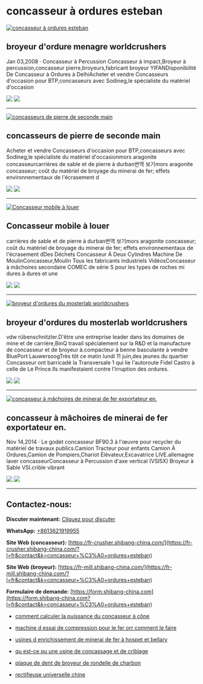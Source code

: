 # concasseur à ordures esteban

<a href="https://swt.shibang-china.com/?l=fr&img&k=concasseur+%C3%A0+ordures+esteban" target="_blank">![concasseur à ordures esteban](http://static.shibang-china.com/all-800x300/33.jpg)</a>

## broyeur d'ordure menagre worldcrushers
Jan 03,2008 · Concasseur à Percussion Concasseur à impact,Broyeur à percussion,concasseur pierre,broyeurs,fabricant broyeur YIFANDisponibilité De Concasseur à Ordures à DelhiAcheter et vendre Concasseurs d'occasion pour BTP,concasseurs avec Sodineg,le spécialiste du matériel d'occasion


<a href="https://whatsapp.shibangsoft.com/WhatsApp.php" target="_blank" title="WhatsApp">![](http://static.shibang-china.com/icon/whatsapp.png)</a> <a href="https://swt.shibang-china.com/?l=fr&icon&k=concasseur+%C3%A0+ordures+esteban" target="_blank">![](http://static.shibang-china.com/icon/chat-fr.png)</a>

---

<a href="https://swt.shibang-china.com/?l=fr&img&k=concasseur+%C3%A0+ordures+esteban" target="_blank">![concasseurs de pierre de seconde main](http://static.shibang-china.com/all-800x300/408.jpg)</a>

## concasseurs de pierre de seconde main
Acheter et vendre Concasseurs d'occasion pour BTP,concasseurs avec Sodineg,le spécialiste du matériel d'occasionmors aragonite concasseurcarrières de sable et de pierre à durban번역 보기mors aragonite concasseur; coût du matériel de broyage du minerai de fer; effets environnementaux de l'écrasement d


<a href="https://whatsapp.shibangsoft.com/WhatsApp.php" target="_blank" title="WhatsApp">![](http://static.shibang-china.com/icon/whatsapp.png)</a> <a href="https://swt.shibang-china.com/?l=fr&icon&k=concasseur+%C3%A0+ordures+esteban" target="_blank">![](http://static.shibang-china.com/icon/chat-fr.png)</a>

---

<a href="https://swt.shibang-china.com/?l=fr&img&k=concasseur+%C3%A0+ordures+esteban" target="_blank">![Concasseur mobile à louer](http://static.shibang-china.com/all-800x300/1120.jpg)</a>

## Concasseur mobile à louer
carrières de sable et de pierre à durban번역 보기mors aragonite concasseur; coût du matériel de broyage du minerai de fer; effets environnementaux de l'écrasement dDes Déchets Concasseur À Deux Cylindres Machine De MoulinConcasseur,Moulin Tous les fabricants industriels VidéosConcasseur à mâchoires secondaire COMEC de série S pour les types de roches mi dures à dures et une


<a href="https://whatsapp.shibangsoft.com/WhatsApp.php" target="_blank" title="WhatsApp">![](http://static.shibang-china.com/icon/whatsapp.png)</a> <a href="https://swt.shibang-china.com/?l=fr&icon&k=concasseur+%C3%A0+ordures+esteban" target="_blank">![](http://static.shibang-china.com/icon/chat-fr.png)</a>

---

<a href="https://swt.shibang-china.com/?l=fr&img&k=concasseur+%C3%A0+ordures+esteban" target="_blank">![broyeur d'ordures du mosterlab worldcrushers](http://static.shibang-china.com/all-800x300/163.jpg)</a>

## broyeur d'ordures du mosterlab worldcrushers
vdw rübenschnitzler.D'être une entreprise leader dans les domaines de mine et de carrière,BinQ travail spécialement sur la R&D et la manufacture de concasseur et de broyeur à.compacteur à benne basculante à vendre BluePort LauwersoogTrès tôt ce matin lundi 11 juin,des jeunes du quartier Concasseur ont barricadé la Transversale 1 qui lie l'autoroute Fidel Castro à celle de Le Prince.Ils manifestaient contre l'irruption des ordures.


<a href="https://whatsapp.shibangsoft.com/WhatsApp.php" target="_blank" title="WhatsApp">![](http://static.shibang-china.com/icon/whatsapp.png)</a> <a href="https://swt.shibang-china.com/?l=fr&icon&k=concasseur+%C3%A0+ordures+esteban" target="_blank">![](http://static.shibang-china.com/icon/chat-fr.png)</a>

---

<a href="https://swt.shibang-china.com/?l=fr&img&k=concasseur+%C3%A0+ordures+esteban" target="_blank">![concasseur à mâchoires de minerai de fer exportateur en.](http://static.shibang-china.com/all-800x300/234.jpg)</a>

## concasseur à mâchoires de minerai de fer exportateur en.
Nov 14,2014 · Le godet concasseur BF90.3 à l'œuvre pour recycler du matériel de travaux publics.Camion Tracteur pour enfants Camion À Ordures,Camion de Pompiers,Chariot Élévateur,Excavatrice LIVE.allemagne laver concasseurConcasseur à Percussion d'axe vertical (VSI5X) Broyeur à Sable VSI.crible vibrant


<a href="https://whatsapp.shibangsoft.com/WhatsApp.php" target="_blank" title="WhatsApp">![](http://static.shibang-china.com/icon/whatsapp.png)</a> <a href="https://swt.shibang-china.com/?l=fr&icon&k=concasseur+%C3%A0+ordures+esteban" target="_blank">![](http://static.shibang-china.com/icon/chat-fr.png)</a>

---
## Contactez-nous:

**Discuter maintenant:** [Cliquez pour discuter](https://swt.shibang-china.com?l=fr&contact&k=concasseur+%C3%A0+ordures+esteban)

**WhatsApp:**  [+8613621919955](https://whatsapp.shibangsoft.com/WhatsApp.php)

**Site Web (concasseur):** [https://fr-crusher.shibang-china.com/](https://fr-crusher.shibang-china.com/?l=fr&contact&k=concasseur+%C3%A0+ordures+esteban)

**Site Web (broyeur):** [https://fr-mill.shibang-china.com/](https://fr-mill.shibang-china.com/?l=fr&contact&k=concasseur+%C3%A0+ordures+esteban)

**Formulaire de demande:** [https://form.shibang-china.com](https://form.shibang-china.com?l=fr&contact&k=concasseur+%C3%A0+ordures+esteban)

* [comment calculer la puissance du concasseur à cône](../4/comment%20calculer%20la%20puissance%20du%20concasseur%20%C3%A0%20c%C3%B4ne.md)

* [machine d essai de compression pour le fer orr comment le faire](../8/machine%20d%20essai%20de%20compression%20pour%20le%20fer%20orr%20comment%20le%20faire.md)

* [usines d enrichissement de minerai de fer à hospet et bellary](../9/usines%20d%20enrichissement%20de%20minerai%20de%20fer%20%C3%A0%20hospet%20et%20bellary.md)

* [qu est-ce qu une usine de concassage et de criblage](../1/qu%20est-ce%20qu%20une%20usine%20de%20concassage%20et%20de%20criblage.md)

* [plaque de dent de broyeur de rondelle de charbon](../5/plaque%20de%20dent%20de%20broyeur%20de%20rondelle%20de%20charbon.md)

* [rectifieuse universelle chine](../9/rectifieuse%20universelle%20chine.md)